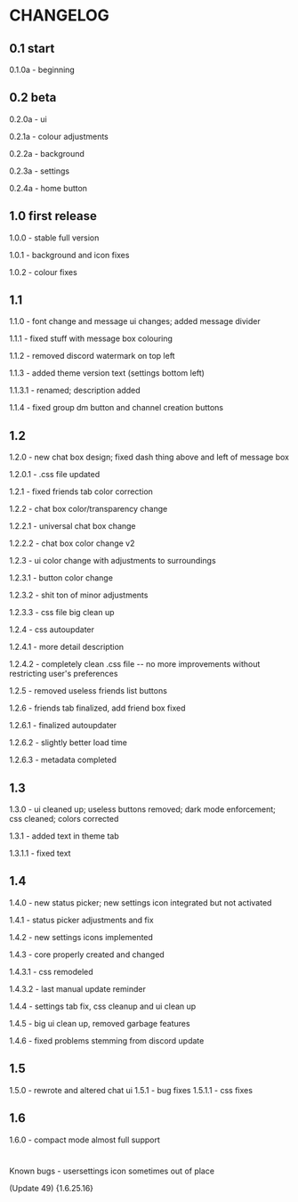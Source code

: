 # CHANGELOG

## 0.1 start

0.1.0a - beginning

## 0.2 beta

0.2.0a - ui

0.2.1a - colour adjustments

0.2.2a - background

0.2.3a - settings

0.2.4a - home button

## 1.0 first release

1.0.0 - stable full version

1.0.1 - background and icon fixes

1.0.2 - colour fixes

## 1.1 

1.1.0 - font change and message ui changes; added message divider

1.1.1 - fixed stuff with message box colouring

1.1.2 - removed discord watermark on top left

1.1.3 - added theme version text (settings bottom left)

1.1.3.1 - renamed; description added

1.1.4 - fixed group dm button and channel creation buttons

## 1.2 

1.2.0 - new chat box design; fixed dash thing above and left of message box

1.2.0.1 - .css file updated

1.2.1 - fixed friends tab color correction

1.2.2 - chat box color/transparency change 

1.2.2.1 - universal chat box change

1.2.2.2 - chat box color change v2

1.2.3 - ui color change with adjustments to surroundings

1.2.3.1 - button color change

1.2.3.2 - shit ton of minor adjustments

1.2.3.3 - css file big clean up

1.2.4 - css autoupdater

1.2.4.1 - more detail description

1.2.4.2 - completely clean .css file -- no more improvements without restricting user's preferences

1.2.5 - removed useless friends list buttons

1.2.6 - friends tab finalized, add friend box fixed

1.2.6.1 - finalized autoupdater

1.2.6.2 - slightly better load time

1.2.6.3 - metadata completed

## 1.3

1.3.0 - ui cleaned up; useless buttons removed; dark mode enforcement; css cleaned; colors corrected

1.3.1 - added text in theme tab

1.3.1.1 - fixed text

## 1.4

1.4.0 - new status picker; new settings icon integrated but not activated

1.4.1 - status picker adjustments and fix

1.4.2 - new settings icons implemented

1.4.3 - core properly created and changed

1.4.3.1 - css remodeled

1.4.3.2 - last manual update reminder

1.4.4 - settings tab fix, css cleanup and ui clean up

1.4.5 - big ui clean up, removed garbage features

1.4.6 - fixed problems stemming from discord update

## 1.5

1.5.0 - rewrote and altered chat ui
1.5.1 - bug fixes
1.5.1.1 - css fixes

## 1.6

1.6.0 - compact mode almost full support

#

Known bugs - usersettings icon sometimes out of place

(Update 49) {1.6.25.16}
